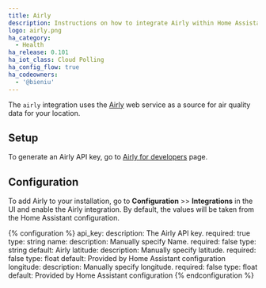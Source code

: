 ```yaml
---
title: Airly
description: Instructions on how to integrate Airly within Home Assistant.
logo: airly.png
ha_category:
  - Health
ha_release: 0.101
ha_iot_class: Cloud Polling
ha_config_flow: true
ha_codeowners:
  - '@bieniu'
---
```


The `airly` integration uses the [Airly](https://airly.eu/) web service as a source for air quality data for your location. 

## Setup

To generate an Airly API key, go to [Airly for developers](https://developer.airly.eu/register) page.

## Configuration

To add Airly to your installation, go to **Configuration** >> **Integrations** in the UI and enable the Airly integration. By default, the values will be taken from the Home Assistant configuration.

{% configuration %}
api_key:
  description: The Airly API key.
  required: true
  type: string
name:
  description: Manually specify Name.
  required: false
  type: string
  default: Airly
latitude:
  description: Manually specify latitude.
  required: false
  type: float
  default: Provided by Home Assistant configuration
longitude:
  description: Manually specify longitude.
  required: false
  type: float
  default: Provided by Home Assistant configuration
{% endconfiguration %}
